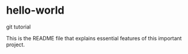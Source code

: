 # hello-world
git tutorial

This is the README file that explains essential features of this important project.
